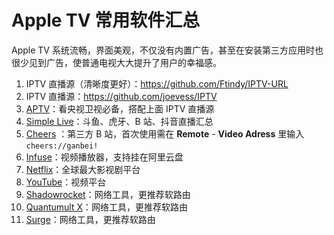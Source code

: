 # Apple TV 常用软件汇总

Apple TV 系统流畅，界面美观，不仅没有内置广告，甚至在安装第三方应用时也很少见到广告，使普通电视大大提升了用户的幸福感。

1. IPTV 直播源（清晰度更好）：https://github.com/Ftindy/IPTV-URL
2. IPTV 直播源：https://github.com/joevess/IPTV
3. [APTV](https://github.com/Kimentanm/aptv)：看央视卫视必备，搭配上面 IPTV 直播源
4. [Simple Live](https://github.com/xiaoyaocz/dart_simple_live)：斗鱼、虎牙、B 站、抖音直播汇总
5. [Cheers](https://apps.apple.com/us/app/cheers-danmu-player/id1643375332) ：第三方 B 站，首次使用需在 **Remote** - **Video Adress** 里输入 `cheers://ganbei!`
6. [Infuse](https://apps.apple.com/us/app/infuse-video-player/id1136220934)：视频播放器，支持挂在阿里云盘
7. [Netflix](https://apps.apple.com/lv/app/netflix/id363590051)：全球最大影视剧平台
8. [YouTube](https://apps.apple.com/is/app/youtube-watch-listen-stream/id544007664)：视频平台
9. [Shadowrocket](https://apps.apple.com/us/app/shadowrocket/id932747118)：网络工具，更推荐软路由
10. [Quantumult X](https://apps.apple.com/jp/app/quantumult-x/id1443988620?l=en-US)：网络工具，更推荐软路由
11. [Surge](https://kb.nssurge.com/surge-knowledge-base/guidelines/tvos)：网络工具，更推荐软路由
